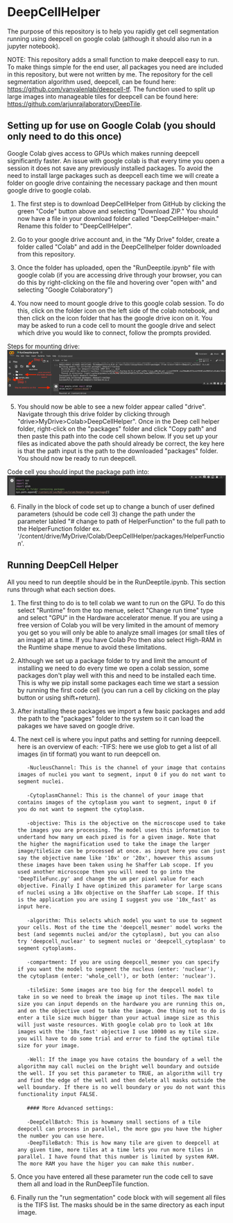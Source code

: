 # DeepCellHelper
The purpose of this repository is to help you rapidly get cell segmentation running using deepcell on google colab (although it should also run in a jupyter notebook). 

NOTE: This repository adds a small function to make deepcell easy to run. To make things simple for the end user, all packages you need are included in this
repository, but were not written by me. The repository for the cell segmentation algorithm used, deepcell, can be found here: https://github.com/vanvalenlab/deepcell-tf.
The function used to split up large images into manageable tiles for deepcell can be found here: https://github.com/arjunrajlaboratory/DeepTile.

## Setting up for use on Google Colab (you should only need to do this once)
Google Colab gives access to GPUs which makes running deepcell significantly faster. An issue with google colab is that every time you open a session it does not save
any previously installed packages. To avoid the need to install large packages such as deepcell each time we will create a folder on google drive containing the necessary
package and then mount google drive to google colab.

1. The first step is to download DeepCellHelper from GitHub by clicking the green "Code" button above and selecting "Download ZIP." You should now have a file in your download folder 
called "DeepCellHelper-main." Rename this folder to "DeepCellHelper".

2. Go to your google drive account and, in the "My Drive" folder, create a folder called "Colab" and add in the DeepCellhelper folder downloaded from this repository.

3. Once the folder has uploaded, open the "RunDeeptile.ipynb" file with google colab (if you are accessing drive through your browser, you can do this by right-clicking on the file and hovering over "open with" 
and selecting "Google Colaboratory")

4. You now need to mount google drive to this google colab session. To do this, click on the folder icon on the left side of the colab notebook, and then click on the icon folder that has the google drive icon on it.
You may be asked to run a code cell to mount the google drive and select which drive you would like to connect, follow the prompts provided.

Steps for mounting drive:
<img src="https://github.com/SydShafferLab/DeepCellHelper/blob/main/imagesForReadMe/MountingDrive.png">

5. You should now be able to see a new folder appear called "drive". Navigate through this drive folder by clicking through "drive>MyDrive>Colab>DeepCellHelper". Once in the Deep cell helper folder, right-click on the 
"packages" folder and click "Copy path" and then paste this path into the code cell shown below. If you set up your files as indicated above the path should already be correct, the key here is that the path input is 
the path to the downloaded "packages" folder. You should now be ready to run deepcell.

Code cell you should input the package path into:
<img src="https://github.com/SydShafferLab/DeepCellHelper/blob/main/imagesForReadMe/AddPackagePath.png">

6. Finally in the block of code set up to change a bunch of user defined parameters (should be code cell 3) change the path under the parameter labled "# change to path of HelperFunction" to the full path to the HelperFunction folder ex. '/content/drive/MyDrive/Colab/DeepCellHelper/packages/HelperFunction'.

## Running DeepCell Helper
All you need to run deeptile should be in the RunDeeptile.ipynb. This section runs through what each section does.

1. The first thing to do is to tell colab we want to run on the GPU. To do this select "Runtime" from the top menue, select "Change run time" type and select "GPU" in the Hardware accelerator menue. If you are using a free version of Colab you will be very limited in the amount of memory you get so you will only be able to analyze small images (or small tiles of an image) at a time. If you have Colab Pro then also select High-RAM in the Runtime shape menue to avoid these limitations.

2. Although we set up a package folder to try and limit the amount of installing we need to do every time we open a colab session, some packages don't play well with this and need to be installed each time. This is why we pip install some packages each time we start a session by running the first code cell (you can run a cell by clicking on the play button or using shift+return).

3. After installing these packages we import a few basic packages and add the path to the "packages" folder to the system so it can load the pakages we have saved on google drive.

4. The next cell is where you input paths and setting for running deepcell. here is an overview of each:
          -TIFS: here we use glob to get a list of all images (in tif format) you want to run deepcell on.
          
          -NucleusChannel: This is the channel of your image that contains images of nuclei you want to segment, input 0 if you do not want to segment nuclei.
          
          -CytoplasmChannel: This is the channel of your image that contains images of the cytoplasm you want to segment, input 0 if you do not want to segment the cytoplasm.
          
          -objective: This is the objective on the microscope used to take the images you are processing. The model uses this information to undertand how many um each pixed is for a given image. Note that the higher the magnification used to take the image the larger image/tileSize can be processed at once. as input here you can just say the objective name like '10x' or '20x', however this assums these images have been taken using he Shaffer Lab scope. If you used another microscope then you will need to go into the 'DeepTileFunc.py' and change the um per pixel value for each objective. Finally I have optimized this parameter for large scans of nuclei using a 10x objective on the Shaffer Lab scope. If this is the application you are using I suggest you use '10x_fast' as input here.
          
          -algorithm: This selects which model you want to use to segment your cells. Most of the time the 'deepcell_mesmer' model works the best (and segemnts nuclei and/or the cytoplasm), but you can also try 'deepcell_nuclear' to segment nuclei or 'deepcell_cytoplasm' to segment cytoplasms.
          
          -compartment: If you are using deepcell_mesmer you can specify if you want the model to segment the nucleus (enter: 'nuclear'), the cytoplasm (enter: 'whole_cell'), or both (enter: 'nuclear').
          
          -tileSize: Some images are too big for the deepcell model to take in so we need to break the image up inot tiles. The max tile size you can input depends on the hardware you are running this on, and on the objective used to take the image. One thing not to do is enter a tile size much bigger than your actual image size as this will just waste resources. With google colab pro to look at 10x images with the '10x_fast' objective I use 10000 as my tile size. you will have to do some trial and error to find the optimal tile size for your image.
          
          -Well: If the image you have cotains the boundary of a well the algorithm may call nuclei on the bright well boundary and outside the well. If you set this parameter to TRUE, an algorithm will try and find the edge of the well and then delete all masks outside the well boundary. If there is no well boundary or you do not want this functionality input FALSE.
          
          #### More Advanced settings:
          
          -DeepCellBatch: This is howmany small sections of a tile deepcell can process in parallel, the more gpu you have the higher the number you can use here.
          -DeepTileBatch: This is how many tile are given to deepcell at any given time, more tiles at a time lets you run more tiles in parallel. I have found that this number is limited by system RAM. The more RAM you have the higer you can make this number.
          
5. Once you have entered all these parameter run the code cell to save them all and load in the RunDeepTile function.

6. Finally run the "run segmentation" code block with will segement all files is the TIFS list. The masks should be in the same directory as each input image.
